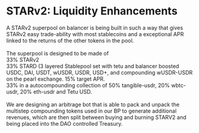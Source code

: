 # STARv2: Liquidity Enhancements

A STARv2 superpool on balancer is being built in such a way that gives STARv2 easy trade-ability with most stablecoins and a exceptional APR linked to the returns of the other tokens in the pool. \
\
The superpool is designed to be made of\
33% STARv2\
33% STARD (3 layered Stablepool set with tetu and balancer boosted USDC, DAI, USDT, wUSDR, USDR, USD+,  and compounding wUSDR-USDR on the pearl exchange. 15% target APR.\
33% in a autocompounding collection of 50% tangible-usdr, 20% wbtc-usdr, 20% eth-usdr and Tetu USD. \
\
We are designing an arbitrage bot that is able to pack and unpack the multistep compounding tokens used in our BP to generate additional revenues, which are then split between buying and burning STARV2 and being placed into the DAO controlled Treasury.&#x20;
